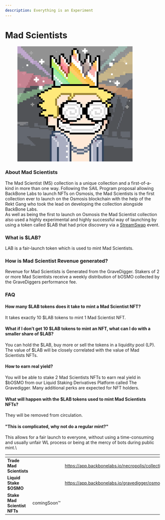 ```yaml
---
description: Everything is an Experiment
---
```


# Mad Scientists

<figure><img src="../../.gitbook/assets/image (38).png" alt="" width="375"><figcaption></figcaption></figure>

### About Mad Scientists

The Mad Scientist (MS) collection is a unique collection and a first-of-a-kind in more than one way. Following the SAIL Program proposal allowing BackBone Labs to launch NFTs on Osmosis, the Mad Scientists is the first collection ever to launch on the Osmosis blockchain with the help of the Rekt Gang who took the lead on developing the collection alongside BackBone Labs.\
As well as being the first to launch on Osmosis the Mad Scientist collection also used a highly experimental and highly successful way of launching by using a token called $LAB that had price discovery via a [StreamSwap](https://app.streamswap.io/stream/OSMO/8) event.

### What is $LAB?

LAB is a fair-launch token which is used to mint Mad Scientists.

### How is Mad Scientist Revenue generated?

Revenue for Mad Scientists is Generated from the GraveDigger. Stakers of 2 or more Mad Scientists receive a weekly distribution of bOSMO collected by the GraveDiggers performance fee.

### **FAQ**

#### **How many $LAB tokens does it take to mint a Mad Scientist NFT?** &#x20;

It takes exactly 10 $LAB tokens to mint 1 Mad Scientist NFT.  &#x20;

#### **What if I don’t get 10 $LAB tokens to mint an NFT, what can I do with a smaller share of $LAB?**&#x20;

You can hold the $LAB, buy more or sell the tokens in a liquidity pool (LP). The value of $LAB will be closely correlated with the value of Mad Scientists NFTs.  

#### **How to earn real yield?** &#x20;

You will be able to stake 2 Mad Scientists NFTs to earn real yield in $bOSMO from our Liquid Staking Derivatives Platform called The Gravedigger. Many additional perks are expected for NFT holders.&#x20;

#### **What will happen with the $LAB tokens used to mint Mad Scientists NFTs?**&#x20;

They will be removed from circulation.  

#### &#x20;**"This is complicated, why not do a regular mint?"** &#x20;

This allows for a fair launch to everyone, without using a time-consuming and usually unfair WL process or being at the mercy of bots during public mint.\


<table data-view="cards"><thead><tr><th></th><th></th><th data-hidden data-card-target data-type="content-ref"></th></tr></thead><tbody><tr><td><strong>Trade Mad Scientists</strong></td><td></td><td><a href="https://app.backbonelabs.io/necropolis/collections/osmo16pwjh09s662a0j2ssmzauyvkvagjwd9kpwc0mtamlwr8dtznlhfqcweap6">https://app.backbonelabs.io/necropolis/collections/osmo16pwjh09s662a0j2ssmzauyvkvagjwd9kpwc0mtamlwr8dtznlhfqcweap6</a></td></tr><tr><td><strong>Liquid Stake $OSMO</strong></td><td></td><td><a href="https://app.backbonelabs.io/gravedigger/osmosis-1">https://app.backbonelabs.io/gravedigger/osmosis-1</a></td></tr><tr><td><strong>Stake Mad Scientist NFTs</strong></td><td>comingSoon™</td><td></td></tr></tbody></table>
